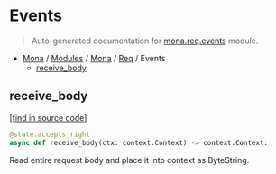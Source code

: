 # Events

> Auto-generated documentation for [mona.req.events](https://github.com/katunilya/mona/blob/main/mona/req/events.py) module.

- [Mona](../../README.md#mona) / [Modules](../../MODULES.md#mona-modules) / [Mona](../index.md#mona) / [Req](index.md#req) / Events
    - [receive_body](#receive_body)

## receive_body

[[find in source code]](https://github.com/katunilya/mona/blob/main/mona/req/events.py#L4)

```python
@state.accepts_right
async def receive_body(ctx: context.Context) -> context.Context:
```

Read entire request body and place it into context as ByteString.
